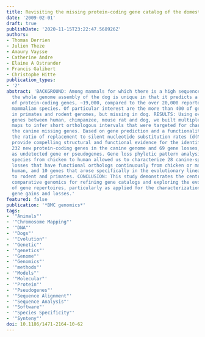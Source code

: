```yaml
---
title: Revisiting the missing protein-coding gene catalog of the domestic dog.
date: '2009-02-01'
draft: true
publishDate: '2020-11-15T23:22:47.568926Z'
authors:
- Thomas Derrien
- Julien Theze
- Amaury Vaysse
- Catherine Andre
- Elaine A Ostrander
- Francis Galibert
- Christophe Hitte
publication_types:
- '2'
abstract: 'BACKGROUND: Among mammals for which there is a high sequence coverage,
  the whole genome assembly of the dog is unique in that it predicts a low number
  of protein-coding genes, ∼19,000, compared to the over 20,000 reported for other
  mammalian species. Of particular interest are the more than 400 of genes annotated
  in primates and rodent genomes, but missing in dog. RESULTS: Using over 14,000 orthologous
  genes between human, chimpanzee, mouse rat and dog, we built multiple pairwise synteny
  maps to infer short orthologous intervals that were targeted for characterizing
  the canine missing genes. Based on gene prediction and a functionality test using
  the ratio of replacement to silent nucleotide substitution rates (d(N)/d(S)), we
  provide compelling structural and functional evidence for the identification of
  232 new protein-coding genes in the canine genome and 69 gene losses, characterized
  as undetected gene or pseudogenes. Gene loss phyletic pattern analysis using ten
  species from chicken to human allowed us to characterize 28 canine-specific gene
  losses that have functional orthologs continuously from chicken or marsupials through
  human, and 10 genes that arose specifically in the evolutionary lineage leading
  to rodent and primates. CONCLUSION: This study demonstrates the central role of
  comparative genomics for refining gene catalogs and exploring the evolutionary history
  of gene repertoires, particularly as applied for the characterization of species-specific
  gene gains and losses.'
featured: false
publication: '*BMC genomics*'
tags:
- '"Animals"'
- '"Chromosome Mapping"'
- '"DNA"'
- '"Dogs"'
- '"Evolution"'
- '"Genetic"'
- '"genetics"'
- '"Genome"'
- '"Genomics"'
- '"methods"'
- '"Models"'
- '"Molecular"'
- '"Protein"'
- '"Pseudogenes"'
- '"Sequence Alignment"'
- '"Sequence Analysis"'
- '"Software"'
- '"Species Specificity"'
- '"Synteny"'
doi: 10.1186/1471-2164-10-62
---
```


